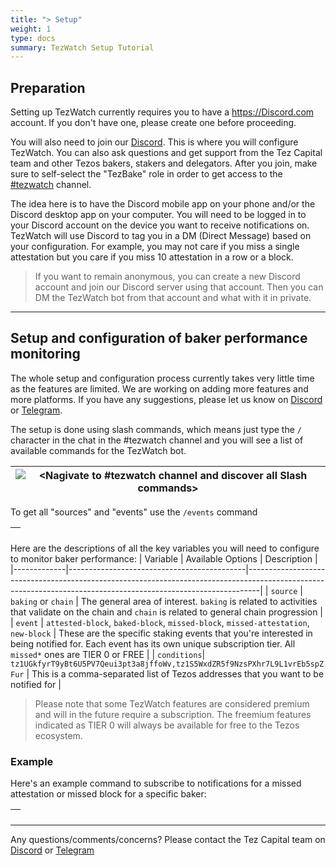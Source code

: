 ```yaml
---
title: "> Setup"
weight: 1
type: docs
summary: TezWatch Setup Tutorial
---
```


## Preparation

Setting up TezWatch currently requires you to have a https://Discord.com account. If you don't have one, please create one before proceeding.

You will also need to join our [Discord](https://discord.gg/cVGMA4MaNM). This is where you will configure TezWatch. You can also ask questions and get support from the Tez Capital team and other Tezos bakers, stakers and delegators. After you join, make sure to self-select the "TezBake" role in order to get access to the [#tezwatch](https://discord.gg/94dnM2AcRw) channel.

The idea here is to have the Discord mobile app on your phone and/or the Discord desktop app on your computer. You will need to be logged in to your Discord account on the device you want to receive notifications on. TezWatch will use Discord to tag you in a DM (Direct Message) based on your configuration. For example, you may not care if you miss a single attestation but you care if you miss 10 attestation in a row or a block.

> If you want to remain anonymous, you can create a new Discord account and join our Discord server using that account. Then you can DM the TezWatch bot from that account and what with it in private.

---

## Setup and configuration of baker performance monitoring

The whole setup and configuration process currently takes very little time as the features are limited. We are working on adding more features and more platforms. If you have any suggestions, please let us know on [Discord](https://discord.gg/cVGMA4MaNM) or [Telegram](https://t.me/tezcapital).

The setup is done using slash commands, which means just type the `/` character in the chat in the #tezwatch channel and you will see a list of available commands for the TezWatch bot.

| ![<Nagivate to #tezwatch channel and discover all Slash commands>](/tezwatch/tutorial/tezwatchSlashCommands.png) |
|-|

To get all "sources" and "events" use the `/events` command

| ![<Slash Events>](/tezwatch/tutorial/tezwatchSlashEvents.png) |
|-|

Here are the descriptions of all the key variables you will need to configure to monitor baker performance:
| Variable    | Available Options                          | Description                                                                                                                                                   |
|-------------|--------------------------------------------|---------------------------------------------------------------------------------------------------------------------------------------------------------------|
| `source`    | `baking` or `chain`  | The general area of interest. `baking` is related to activities that validate on the chain and `chain` is related to general chain progression               |
| `event`     | `attested-block`, `baked-block`, `missed-block`, `missed-attestation`, `new-block` | These are the specific staking events that you're interested in being notified for. Each event has its own unique subscription tier. All `missed*` ones are TIER 0 or FREE |
| `conditions`| `tz1UGkfyrT9yBt6U5PV7Qeui3pt3a8jffoWv,tz1S5WxdZR5f9NzsPXhr7L9L1vrEb5spZFur` | This is a comma-separated list of Tezos addresses that you want to be notified for                                                                            |

> Please note that some TezWatch features are considered premium and will in the future require a subscription. The freemium features indicated as TIER 0 will always be available for free to the Tezos ecosystem.

### Example

Here's an example command to subscribe to notifications for a missed attestation or missed block for a specific baker:

| ![<Example TezWatch slash command>](/tezwatch/tutorial/tezwatchSlashCommandExample.png) |
|-|

---

Any questions/comments/concerns? Please contact the Tez Capital team on
[Discord](https://discord.gg/cVGMA4MaNM) or [Telegram](https://t.me/tezcapital) 